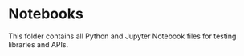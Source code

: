# Notebooks

This folder contains all Python and Jupyter Notebook files for testing libraries and APIs.
